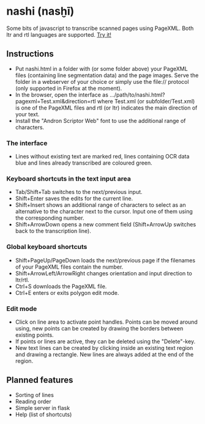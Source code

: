 # nashi (nasḫī)
Some bits of javascript to transcribe scanned pages using PageXML. Both ltr and rtl languages are supported. [Try it!](https://andbue.github.io/nashi/nashi.html?pagexml=Test.xml)

## Instructions
- Put nashi.html in a folder with (or some folder above) your PageXML files (containing line segmentation data) and the page images. Serve the folder in a webserver of your choice or simply use the file:// protocol (only supported in Firefox at the moment).
- In the browser, open the interface as .../path/to/nashi.html?pagexml=Test.xml&direction=rtl where Test.xml (or subfolder/Test.xml) is one of the PageXML files and rtl (or ltr) indicates the main direction of your text.
- Install the "Andron Scriptor Web" font to use the additional range of characters.

### The interface
- Lines without existing text are marked red, lines containing OCR data blue and lines already transcribed are coloured green.
### Keyboard shortcuts in the text input area
- Tab/Shift+Tab switches to the next/previous input.
- Shift+Enter saves the edits for the current line.
- Shift+Insert shows an additional range of characters to select as an alternative to the character next to the cursor. Input one of them using the corresponding number. 
- Shift+ArrowDown opens a new comment field (Shift+ArrowUp switches back to the transcription line).
### Global keyboard shortcuts
- Shift+PageUp/PageDown loads the next/previous page if the filenames of your PageXML files contain the number.
- Shift+ArrowLeft/ArrowRight changes orientation and input direction to ltr/rtl.
- Ctrl+S downloads the PageXML file.
- Ctrl+E enters or exits polygon edit mode.
### Edit mode
- Click on line area to activate point handles. Points can be moved around using, new points can be created by drawing the borders between existing points.
- If points or lines are active, they can be deleted using the "Delete"-key.
- New text lines can be created by clicking inside an existing text region and drawing a rectangle. New lines are always added at the end of the region.

## Planned features
- Sorting of lines
- Reading order
- Simple server in flask
- Help (list of shortcuts)
